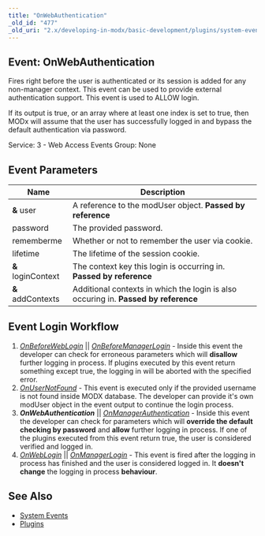 ```yaml
---
title: "OnWebAuthentication"
_old_id: "477"
_old_uri: "2.x/developing-in-modx/basic-development/plugins/system-events/onwebauthentication"
---
```


## Event: OnWebAuthentication

Fires right before the user is authenticated or its session is added for any non-manager context. This event can be used to provide external authentication support. This event is used to ALLOW login.

If its output is true, or an array where at least one index is set to true, then MODx will assume that the user has successfully logged in and bypass the default authentication via password.

Service: 3 - Web Access Events
Group: None

## Event Parameters

| Name               | Description                                                                         |
| ------------------ | ----------------------------------------------------------------------------------- |
| **&** user         | A reference to the modUser object. **Passed by reference**                          |
| password           | The provided password.                                                              |
| rememberme         | Whether or not to remember the user via cookie.                                     |
| lifetime           | The lifetime of the session cookie.                                                 |
| **&** loginContext | The context key this login is occurring in. **Passed by reference**                 |
| **&** addContexts  | Additional contexts in which the login is also occuring in. **Passed by reference** |

## Event Login Workflow

1. _[_OnBeforeWebLogin_](http://rtfm.modx.com/display/revolution20/OnBeforeWebLogin)_ || _[OnBeforeManagerLogin](http://rtfm.modx.com/display/revolution20/OnBeforeManagerLogin)_ - Inside this event the developer can check for erroneous parameters which will **disallow** further logging in process. If plugins executed by this event return something except true, the logging in will be aborted with the specified error.
2. _[OnUserNotFound](http://rtfm.modx.com/display/revolution20/OnUserNotFound)_ - This event is executed only if the provided username is not found inside MODX database. The developer can provide it's own modUser object in the event output to continue the login process.
3. **_OnWebAuthentication_** || _[OnManagerAuthentication](http://rtfm.modx.com/display/revolution20/OnManagerAuthentication)_ - Inside this event the developer can check for parameters which will **override the default checking by password** and **allow** further logging in process. If one of the plugins executed from this event return true, the user is considered verified and logged in.
4. _[OnWebLogin](http://rtfm.modx.com/display/revolution20/OnWebLogin)_ || _[OnManagerLogin](http://rtfm.modx.com/display/revolution20/OnManagerLogin)_ - This event is fired after the logging in process has finished and the user is considered logged in. It **doesn't change** the logging in process **behaviour**.

## See Also

- [System Events](extending-modx/plugins/system-events "System Events")
- [Plugins](extending-modx/plugins "Plugins")
